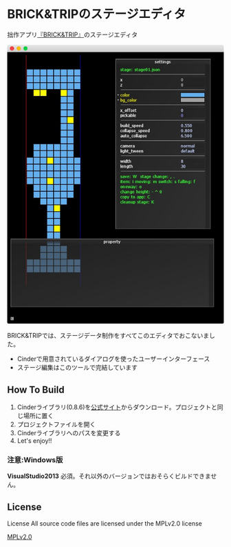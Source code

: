 # BRICK&TRIPのステージエディタ
拙作アプリ[『BRICK&TRIP』](https://itunes.apple.com/us/app/brick-trip/id1051740912?l=ja&ls=1&mt=8)のステージエディタ

![スクリーンショット](screen_shot.jpg)

BRICK&TRIPでは、ステージデータ制作をすべてこのエディタでおこないました。

+ Cinderで用意されているダイアログを使ったユーザーインターフェース
+ ステージ編集はこのツールで完結しています

## How To Build
1. Cinderライブラリ(0.8.6)を[公式サイト](http://libcinder.org)からダウンロード。プロジェクトと同じ場所に置く
1. プロジェクトファイルを開く
1. Cinderライブラリへのパスを変更する
1. Let's enjoy!!

### 注意:Windows版
**VisualStudio2013** 必須。それ以外のバージョンではおそらくビルドできません。

## License
License All source code files are licensed under the MPLv2.0 license

[MPLv2.0](https://www.mozilla.org/MPL/2.0/)
